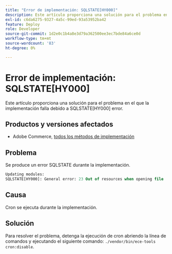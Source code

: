 ```yaml
---
title: "Error de implementación: SQLSTATE[HY000]"
description: Este artículo proporciona una solución para el problema en el que la implementación falla debido al error SQLSTATE[HY000].
exl-id: c6da6275-9327-4a5c-99ed-93a53952ba42
feature: Deploy
role: Developer
source-git-commit: 1d2e0c1b4a8e3d79a362500ee3ec7bde84a6ce0d
workflow-type: tm+mt
source-wordcount: '83'
ht-degree: 0%

---
```


# Error de implementación: SQLSTATE[HY000]

Este artículo proporciona una solución para el problema en el que la implementación falla debido a SQLSTATE[HY000] error.

## Productos y versiones afectados

* Adobe Commerce, [todos los métodos de implementación](https://magento.com/sites/default/files/magento-software-lifecycle-policy.pdf)

## Problema

Se produce un error SQLSTATE durante la implementación.

```sql
Updating modules:
SQLSTATE[HY000]: General error: 23 Out of resources when opening file '/tmp/#sql_565c_0.MAD' (Errcode: 24 "Too many open files"),
```

## Causa

Cron se ejecuta durante la implementación.

## Solución

Para resolver el problema, detenga la ejecución de cron abriendo la línea de comandos y ejecutando el siguiente comando:
`./vendor/bin/ece-tools cron:disable`.
